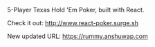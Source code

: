 5-Player Texas Hold 'Em Poker, built with React.

Check it out: http://www.react-poker.surge.sh

New updated URL: https://rummy.anshuwap.com
